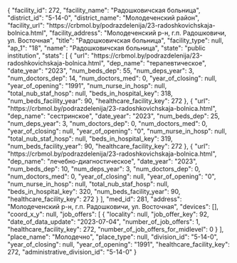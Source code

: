 {
    "facility_id": 272,
    "facility_name": "Радошковичская больница",
    "district_id": "5-14-0",
    "district_name": "Молодеченский район",
    "facility_url": "https:\/\/crbmol.by\/podrazdelenija\/23-radoshkovichskaja-bolnica.html",
    "facility_address": "Молодеченский р-н, г.п. Радошковичи, ул. Восточная",
    "title": "Радошковичская больница",
    "facility_type": null,
    "ap_1": "18",
    "name": "Радошковичская больница",
    "state": "public institution",
    "stats": [
        {
            "url": "https:\/\/crbmol.by\/podrazdelenija\/23-radoshkovichskaja-bolnica.html",
            "dep_name": "терапевтическое",
            "date_year": "2023",
            "num_beds_dep": 55,
            "num_deps_year": 3,
            "num_doctors_dep": 14,
            "num_doctors_med": 0,
            "year_of_closing": null,
            "year_of_opening": "1991",
            "num_nurse_in_hosp": null,
            "total_nub_staf_hosp": null,
            "beds_in_hospital_key": 318,
            "num_beds_facility_year": 90,
            "healthcare_facility_key": 272
        },
        {
            "url": "https:\/\/crbmol.by\/podrazdelenija\/23-radoshkovichskaja-bolnica.html",
            "dep_name": "сестринское",
            "date_year": "2023",
            "num_beds_dep": 25,
            "num_deps_year": 3,
            "num_doctors_dep": 0,
            "num_doctors_med": 0,
            "year_of_closing": null,
            "year_of_opening": "0",
            "num_nurse_in_hosp": null,
            "total_nub_staf_hosp": null,
            "beds_in_hospital_key": 319,
            "num_beds_facility_year": 90,
            "healthcare_facility_key": 272
        },
        {
            "url": "https:\/\/crbmol.by\/podrazdelenija\/23-radoshkovichskaja-bolnica.html",
            "dep_name": "лечебно-диагностическое",
            "date_year": "2023",
            "num_beds_dep": 10,
            "num_deps_year": 3,
            "num_doctors_dep": 0,
            "num_doctors_med": 0,
            "year_of_closing": null,
            "year_of_opening": "0",
            "num_nurse_in_hosp": null,
            "total_nub_staf_hosp": null,
            "beds_in_hospital_key": 320,
            "num_beds_facility_year": 90,
            "healthcare_facility_key": 272
        }
    ],
    "med_id": 281,
    "address": "Молодеченский р-н, г.п. Радошковичи, ул. Восточная",
    "devices": [],
    "coord_x_y": null,
    "job_offers": [
        {
            "locality": null,
            "job_offer_key": 92,
            "date_of_data_update": "2023-07-04",
            "number_of_job_offers": 1,
            "healthcare_facility_key": 272,
            "number_of_job_offers_for_midlevel": 0
        }
    ],
    "place_name": "Молодечно",
    "place_type": null,
    "division_id": "5-14-0",
    "year_of_closing": null,
    "year_of_opening": "1991",
    "healthcare_facility_key": 272,
    "administrative_division_id": "5-14-0"
}